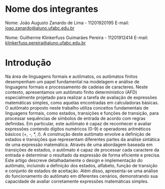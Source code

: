# Nome dos integrantes
Nome: João Augusto Zanardo de Lima - 11201920195
E-mail: joao.zanardo@aluno.ufabc.edu.br

Nome: Guilherme Klinkerfuss Guimarães Pereira - 11201912414
E-mail: klinkerfuss.pereira@aluno.ufabc.edu.br

# Introdução

Na área de linguagens formais e autômatos, os autômatos finitos desempenham um papel fundamental na modelagem e análise de linguagens formais e processamento de cadeias de caracteres. Neste contexto, apresentamos um autômato finito determinístico (AFD) especialmente projetado para realizar a tarefa de avaliação de expressões matemáticas simples, como aquelas encontradas em calculadoras básicas.
O autômato proposto neste trabalho utiliza conceitos fundamentais de linguagens formais, como estados, transições e funções de transição, para processar sequências de símbolos de entrada de acordo com regras definidas. Em particular, este autômato é capaz de reconhecer e avaliar expressões contendo dígitos numéricos (0-9) e operadores aritméticos básicos (+, -, *, /).
A construção deste autômato envolve a definição de estados e transições que representam diferentes partes da análise sintática de uma expressão matemática. Através de uma abordagem baseada em transições de estados, o autômato é capaz de processar cada caractere da entrada e determinar o resultado da expressão de forma eficiente e precisa.
Este artigo descreve detalhadamente o design e implementação do autômato, incluindo a definição dos estados, alfabeto, função de transição e conjunto de estados de aceitação. Além disso, apresenta-se uma análise do funcionamento do autômato em diferentes cenários, demonstrando sua capacidade de avaliar corretamente expressões matemáticas simples.
